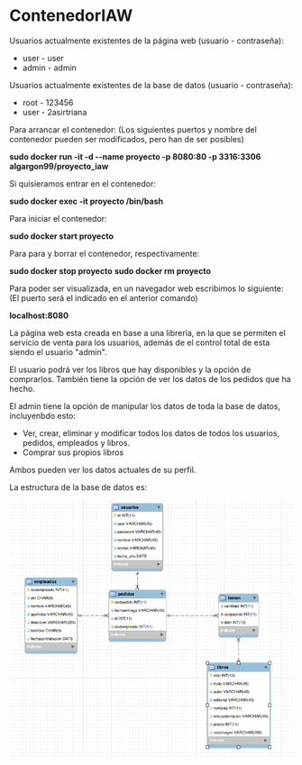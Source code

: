 # ContenedorIAW

Usuarios actualmente existentes de la página web (usuario - contraseña): 

- user - user
- admin - admin

Usuarios actualmente existentes de la base de datos (usuario - contraseña): 

- root - 123456
- user - 2asirtriana

Para arrancar el contenedor:
(Los siguientes puertos y nombre del contenedor pueden ser modificados, pero han de ser posibles)

**sudo docker run -it -d --name proyecto -p 8080:80 -p 3316:3306 algargon99/proyecto_iaw**

Si quisieramos entrar en el contenedor:

**sudo docker exec -it proyecto /bin/bash**

Para iniciar el contenedor:

**sudo docker start proyecto**

Para para y borrar el contenedor, respectivamente:

**sudo docker stop proyecto**
**sudo docker rm proyecto**

Para poder ser visualizada, en un navegador web escribimos lo siguiente:
(El puerto será el indicado en el anterior comando)

**localhost:8080**

La página web esta creada en base a una librería, en la que se permiten el servicio de venta para los usuarios,
además de el control total de esta siendo el usuario "admin".

El usuario podrá ver los libros que hay disponibles y la opción de comprarlos. 
También tiene la opción de ver los datos de los pedidos que ha hecho.

El admin tiene la opción de manipular los datos de toda la base de datos, incluyenbdo esto:

- Ver, crear, eliminar y modificar todos los datos de todos los usuarios, pedidos, empleados y libros.
- Comprar sus propios libros

Ambos pueden ver los datos actuales de su perfil.

La estructura de la base de datos es:

![alt text](https://raw.githubusercontent.com/algargon99/PROYECTO_IAW_GARCIA_GONZALEZ/master/imagenes/Base_de_datos.png)
